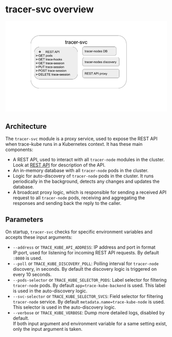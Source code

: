 # tracer-svc overview
![tracer-svc](tracer-svc.png)
## Architecture
The `tracer-svc` module is a proxy service, used to expose the REST API when trace-kube runs in
a Kubernetes context. It has these main components:  
- A REST API, used to interact with all `tracer-node` modules in the cluster. Look at
  [REST API](trace-kube-api.md) for description of the API.  
- An in-memory database with all `tracer-node` pods in the cluster.  
- Logic for auto-discovery of `tracer-node` pods in the cluster. It runs periodically in
  the background, detects any changes and updates the database.  
- A broadcast proxy logic, which is responsible for sending a received API request to all
  `tracer-node` pods, receiving and aggregating the responses and sending back the reply
  to the caller.
## Parameters
On startup, `tracer-svc` checks for specific environment variables and accepts these input arguments:  
- `--address` or `TRACE_KUBE_API_ADDRESS`:  IP address and port in format IP:port, used for listening
   for incoming REST API requests. By default `:8080` is used.  
- `--poll` or `TRACE_KUBE_DISCOVERY_POLL`:  Polling interval for `tracer-node` discovery, in seconds. By default
  the discovery logic is triggered on every 10 seconds.  
- `--pods-selector` or `TRACE_KUBE_SELECTOR_PODS`: Label selector for filtering `tracer-node` pods. By default
  `app=trace-kube-backend` is used. This label is used in the auto-discovery logic.  
- `--svc-selector` or `TRACE_KUBE_SELECTOR_SVCS`: Field selector for filtering `tracer-node` service. By default
  `metadata.name=trace-kube-node` is used. This selector is used in the auto-discovery logic.  
- `--verbose` or `TRACE_KUBE_VERBOSE`: Dump more detailed logs, disabled by default.  
If both input argument and environment variable for a same setting exist, only the input argument is taken.
